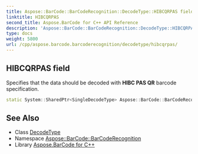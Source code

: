 ```yaml
---
title: Aspose::BarCode::BarCodeRecognition::DecodeType::HIBCQRPAS field
linktitle: HIBCQRPAS
second_title: Aspose.BarCode for C++ API Reference
description: 'Aspose::BarCode::BarCodeRecognition::DecodeType::HIBCQRPAS field. Specifies that the data should be decoded with HIBC PAS QR barcode specification in C++.'
type: docs
weight: 5800
url: /cpp/aspose.barcode.barcoderecognition/decodetype/hibcqrpas/
---
```

## HIBCQRPAS field


Specifies that the data should be decoded with **HIBC PAS QR** barcode specification.

```cpp
static System::SharedPtr<SingleDecodeType> Aspose::BarCode::BarCodeRecognition::DecodeType::HIBCQRPAS
```




## See Also

* Class [DecodeType](../)
* Namespace [Aspose::BarCode::BarCodeRecognition](../../)
* Library [Aspose.BarCode for C++](../../../)
